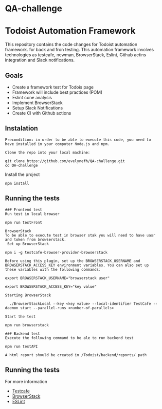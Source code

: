 # QA-challenge
# Todoist Automation Framework
 This repository contains the code changes for Todoist automation framework. for back and fron testing. This automation framework involves technologies as testcafe, newman, BrowserStack, Eslint, Github actins integration  and  Slack notifications. 

 
## Goals
* Create a framework test for Todois page
* Framework will include best practices (POM)
* Eslint cone analysis
* Implement BrowserStack
* Setup Slack Notifications 
* Create CI with Github actions 

## Instalation 
    Preconditiom: in order to be able to execute this code, you need to have installed in your computer Node.js and npm. 

    Clone the repo into your local machine: 
```
git clone https://github.com/evelynefh/QA-challenge.git
cd QA-challenge
```

Install the project 
```
npm install
```
## Running the tests
    ### Frontend test 
    Run test in local browser
```
npm run testFront
```
    BrowserStack 
    To be able to execute test in browser stak you will need to have uasr and token from browserstack.
     Set up BrowserStack 
```
npm i -g testcafe-browser-provider-browserstack
```
    Before using this plugin, set up the BROWSERSTACK_USERNAME and BROWSERSTACK_ACCESS_KEY environment variables. You can also set up these variables with the following commands:
```
export BROWSERSTACK_USERNAME="browserstack user"
```
```
export BROWSERSTACK_ACCESS_KEY="key value"
```
    Starting BrowserStack
```
  ./BrowserStackLocal --key <key value> --local-identifier TestCafe --daemon start --parallel-runs <number-of-parallels>
```
    Start the test
```
npm run browserstack
```

    ### Backend test 
    Execute the following command to be ale to run backend test
```
npm run testAPI
```
    A html report should be created in /Todoist/backend/reports/ path 

## Running the tests

For more information 
* [Testcafe](https://testcafe.io/)
* [BrowserStack](https://www.browserstack.com/)
* [ESLint](https://eslint.org/)